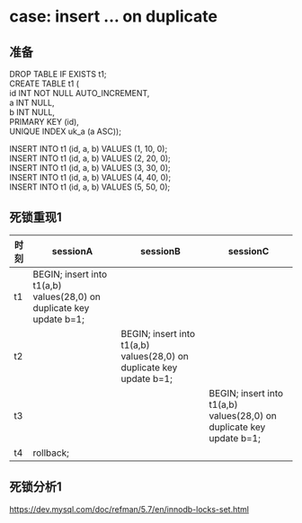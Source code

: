 # case: insert ... on duplicate
## 准备

DROP TABLE IF EXISTS t1;  
CREATE TABLE t1 (  
  id INT NOT NULL AUTO_INCREMENT,  
  a INT NULL,  
  b INT NULL,  
  PRIMARY KEY (id),  
  UNIQUE INDEX uk_a (a ASC));  

INSERT INTO t1 (id, a, b) VALUES (1, 10, 0);   
INSERT INTO t1 (id, a, b) VALUES (2, 20, 0);   
INSERT INTO t1 (id, a, b) VALUES (3, 30, 0);   
INSERT INTO t1 (id, a, b) VALUES (4, 40, 0);    
INSERT INTO t1 (id, a, b) VALUES (5, 50, 0);  


## 死锁重现1

| 时刻 | sessionA | sessionB | sessionC | 
| ---- | ----- | ----- | ----- |
|  t1| BEGIN; insert into t1(a,b) values(28,0) on duplicate key update b=1; |  |  | 
|  t2|  | BEGIN; insert into t1(a,b) values(28,0) on duplicate key update b=1; |  | 
|  t3|  |  | BEGIN; insert into t1(a,b) values(28,0) on duplicate key update b=1; | 
|  t4| rollback; |  |  | 


## 死锁分析1
https://dev.mysql.com/doc/refman/5.7/en/innodb-locks-set.html